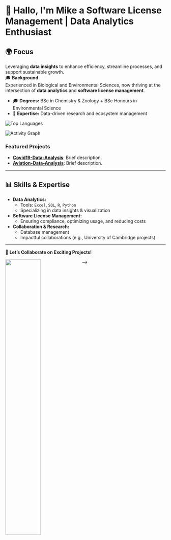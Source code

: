 # 🌟 Hallo, I'm Mike a **Software License Management | Data Analytics Enthusiast**  
## 🌍 **Focus**  
Leveraging **data insights** to enhance efficiency, streamline processes, and support sustainable growth.  
🎓 **Background**  
Experienced in Biological and Environmental Sciences, now thriving at the intersection of **data analytics** and **software license management**.  
- 🎓 **Degrees:** BSc in Chemistry & Zoology + BSc Honours in Environmental Science  
- 🌿 **Expertise:** Data-driven research and ecosystem management  


![Top Languages](https://github-readme-stats.vercel.app/api/top-langs/?username=BarendBester&layout=compact&theme=radical)

![Activity Graph](https://github-readme-activity-graph.vercel.app/graph?username=BarendBester&theme=react-dark)

### Featured Projects
- [**Covid19-Data-Analysis**](https://github.com/BarendBester/Covid19-Data-Analysis): Brief description.
- [**Aviation-Data-Analysis**](https://github.com/BarendBester/AviationData): Brief description.
---

## 📊 **Skills & Expertise**  
- **Data Analytics:**  
  - Tools: `Excel`, `SQL`, `R`, `Python`  
  - Specializing in data insights & visualization  
- **Software License Management:**  
  - Ensuring compliance, optimizing usage, and reducing costs  
- **Collaboration & Research:**  
  - Database management  
  - Impactful collaborations (e.g., University of Cambridge projects)  

---


🚀 **Let’s Collaborate on Exciting Projects!**  

<img align="left" width="47%" src="https://github-readme-stats.vercel.app/api?username=BarendBester&show_icons=true&theme=radical" />

-->
